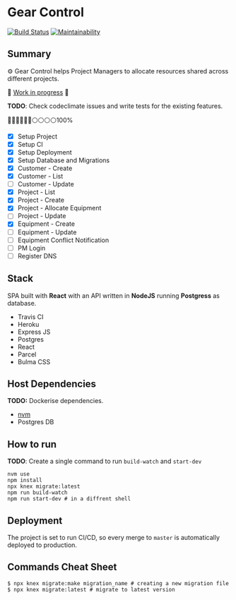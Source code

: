 # Gear Control	
[![Build Status](https://travis-ci.org/Rofrtd/Gear-Control.svg?branch=master)](https://travis-ci.org/Rofrtd/Gear-Control)
[![Maintainability](https://api.codeclimate.com/v1/badges/91a5a64f9ae5512d06b2/maintainability)](https://codeclimate.com/github/Rofrtd/Gear-Control/maintainability)

## Summary
:gear: Gear Control helps Project Managers to allocate resources shared across different projects. 

:construction: [Work in progress](https://gear-control.herokuapp.com) :construction:

**TODO**: Check codeclimate issues and write tests for the existing features.

🔵🔵🔵🔵🔵🔵⚪️⚪️⚪️⚪️100%

- [x] Setup Project
- [x] Setup CI
- [x] Setup Deployment
- [x] Setup Database and Migrations
- [x] Customer - Create
- [x] Customer - List
- [ ] Customer - Update
- [x] Project - List
- [x] Project - Create
- [x] Project - Allocate Equipment
- [ ] Project - Update
- [x] Equipment - Create
- [ ] Equipment - Update
- [ ] Equipment Conflict Notification
- [ ] PM Login
- [ ] Register DNS

## Stack

SPA built with **React** with an API written in **NodeJS** running **Postgress** as database.

* Travis CI
* Heroku
* Express JS
* Postgres
* React
* Parcel
* Bulma CSS


## Host Dependencies
**TODO:** Dockerise dependencies.

* [nvm](https://github.com/nvm-sh/nvm)
* Postgres DB

## How to run
**TODO**: Create a single command to run `build-watch` and `start-dev`

```shell
nvm use
npm install
npx knex migrate:latest
npm run build-watch
npm run start-dev # in a diffrent shell
```
## Deployment

The project is set to run CI/CD, so every merge to `master` is automatically deployed to production.

## Commands Cheat Sheet

    $ npx knex migrate:make migration_name # creating a new migration file
    $ npx knex migrate:latest # migrate to latest version
